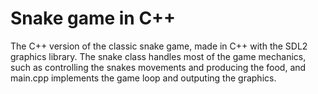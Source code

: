 # Snake game in C++

The C++ version of the classic snake game, made in C++ with the SDL2 graphics library. The snake class handles most of the game mechanics, such as controlling the snakes movements and producing the food, 
and main.cpp implements the game loop and outputing the graphics. 
